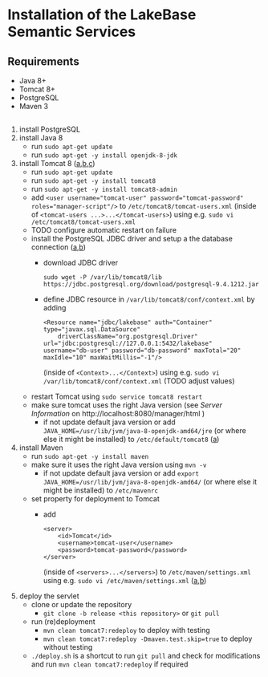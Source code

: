 # Installation of the LakeBase Semantic Services

## Requirements

* Java 8+
* Tomcat 8+
* PostgreSQL
* Maven 3

## 

1. install PostgreSQL
2. install Java 8 
	* run `sudo apt-get update`
	* run `sudo apt-get -y install openjdk-8-jdk`
3. install Tomcat 8 ([a](https://www.digitalocean.com/community/tutorials/how-to-install-apache-tomcat-8-on-ubuntu-16-04),[b](http://www.darksleep.com/notablog/articles/Tomcat_Admin_Cheatsheet),[c](https://help.ubuntu.com/lts/serverguide/tomcat.html))
	* run `sudo apt-get update`
	* run `sudo apt-get -y install tomcat8`
	* run `sudo apt-get -y install tomcat8-admin`
	* add `<user username="tomcat-user" password="tomcat-password" roles="manager-script"/>` to `/etc/tomcat8/tomcat-users.xml` (inside of `<tomcat-users ...>...</tomcat-users>`) using e.g. `sudo vi /etc/tomcat8/tomcat-users.xml`
	* TODO configure automatic restart on failure
	* install the PostgreSQL JDBC driver and setup a the database connection ([a](http://tomcat.apache.org/tomcat-8.0-doc/jndi-datasource-examples-howto.html#PostgreSQL),[b](https://tomcat.apache.org/tomcat-8.0-doc/config/context.html))
		* download JDBC driver
		
		    ```
		    sudo wget -P /var/lib/tomcat8/lib https://jdbc.postgresql.org/download/postgresql-9.4.1212.jar
		    ```
		    
		* define JDBC resource in `/var/lib/tomcat8/conf/context.xml` by adding
		
		    ```
		    <Resource name="jdbc/lakebase" auth="Container" type="javax.sql.DataSource" 
		        driverClassName="org.postgresql.Driver" url="jdbc:postgresql://127.0.0.1:5432/lakebase" 
			username="db-user" password="db-password" maxTotal="20" maxIdle="10" maxWaitMillis="-1"/>
		    ```
		    
		    (inside of `<Context>...</Context>`) using e.g. `sudo vi /var/lib/tomcat8/conf/context.xml` (TODO adjust values)
	* restart Tomcat using `sudo service tomcat8 restart`
	* make sure tomcat uses the right Java version (see *Server Information* on http://localhost:8080/manager/html )
		* if not update default java version or add `JAVA_HOME=/usr/lib/jvm/java-8-openjdk-amd64/jre` (or where else it might be installed) to `/etc/default/tomcat8` ([a](http://unix.stackexchange.com/questions/53594/java-version-for-tomcat))
4. install Maven
	* run `sudo apt-get -y install maven`
	* make sure it uses the right Java version using `mvn -v`
		* if not update default java version or add  `export JAVA_HOME=/usr/lib/jvm/java-8-openjdk-amd64/` (or where else it might be installed) to `/etc/mavenrc`
	* set property for deployment to Tomcat
		* add
		
		    ```	
		    <server>
		        <id>Tomcat</id>
		        <username>tomcat-user</username>
		        <password>tomcat-password</password>
		    </server>
		    ```
		    
		    (inside of `<servers>...</servers>`) to `/etc/maven/settings.xml` using e.g. `sudo vi /etc/maven/settings.xml` ([a](http://stackoverflow.com/a/35058957/3637482),[b](http://stackoverflow.com/questions/17841070/add-tomcat-server-credentials-to-projects-pom-and-not-settings-xml))
5. deploy the servlet
	* clone or update the repository
		* `git clone -b release <this repository>` or `git pull`
	* run (re)deployment
		* `mvn clean tomcat7:redeploy` to deploy with testing
		* `mvn clean tomcat7:redeploy -Dmaven.test.skip=true` to deploy without testing
	* `./deploy.sh` is a shortcut to run `git pull` and check for modifications and run `mvn clean tomcat7:redeploy` if required